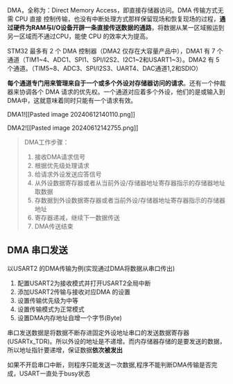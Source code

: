 DMA，全称为：Direct Memory Access，即直接存储器访问。DMA 传输方式无需 CPU 直接 控制传输，也没有中断处理方式那样保留现场和恢复现场的过程，**通过硬件为RAM与I/O设备开辟一条直接传送数据的通路**，将数据从某一区域搬运到另一区域而不通过CPU，能使 CPU 的效率大为提高。

STM32 最多有 2 个 DMA 控制器（DMA2 仅存在大容量产品中），DMA1 有 7 个通道（TIM1~4、ADC1、SPI1、SPI/I2S2、I2C1~2和USART1~3）。DMA2 有 5 个通道。（TIM5~8、ADC3、SPI/I2S3、UART4、DAC通道1,2和SDIO）

**每个通道专门用来管理来自于一个或多个外设对存储器访问的请求**。还有一个仲裁器来协调各个 DMA 请求的优先权。一个通道对应着多个外设，他们的是或输入到DMA中，这就意味着同时只能有一个请求有效。

DMA1![[Pasted image 20240612140110.png]]

DMA2![[Pasted image 20240612142755.png]]

>DMA工作步骤：
>1. 接收DMA请求信号
>2. 根据优先级处理请求
>3. 给请求外设发送应答信号
>4. 从外设数据寄存器或者从当前外设/存储器地址寄存器指示的存储器地址取数据
>5. 存数据到外设数据寄存器或者当前外设/存储器地址寄存器指示的存储器地址
>6. 寄存器递减，继续下一数据传送
>7. DMA传送结束

## DMA 串口发送
以USART2 的DMA传输为例(实现通过DMA将数据从串口传出)
1. 配置USART2为接收模式并打开USART2全局中断
2. 添加USART2传输与接收对应DMA 的设置
3. 设置传输优先级为中等
4. 设置传输模式为正常模式
5. 设置DMA内存地址自增一个字节(Byte)

串口发送数据是将数据不断存进固定外设地址串口的发送数据寄存器(USARTx_TDR)。所以外设的地址是不递增。而内存储器存储的是要发送的数据，所以地址指针要递增，保证数据**依次被发出**

如果不开启串口中断，则程序只能发送一次数据,程序不能判断DMA传输是否完成，USART一直处于busy状态